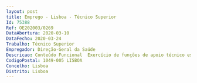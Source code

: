 ```yaml
--- 
layout: post
title: Emprego - Lisboa - Técnico Superior
Id: 75388
Ref: OE202003/0269
DataAbertura: 2020-03-10
DataFecho: 2020-03-24
Trabalho: Técnico Superior
Empregador: Direção-Geral da Saúde
Descricao: Conteúdo Funcional  Exercício de funções de apoio técnico especializado no âmbito da Autoridade Competente para Células, Tecidos, Sangue e Órgãos (que compete à Direção Geral da Saúde) nas áreas de certificação e auditoria das atividades relativas à dádiva, colheita, análise, processamento, preservação, armazenamento e distribuição de sangue humano, de componentes sanguíneos, de órgãos, tecidos e células de origem humana
CodigoPostal: 1049-005 LISBOA
Concelho: Lisboa
Distrito: Lisboa
--- 
```

